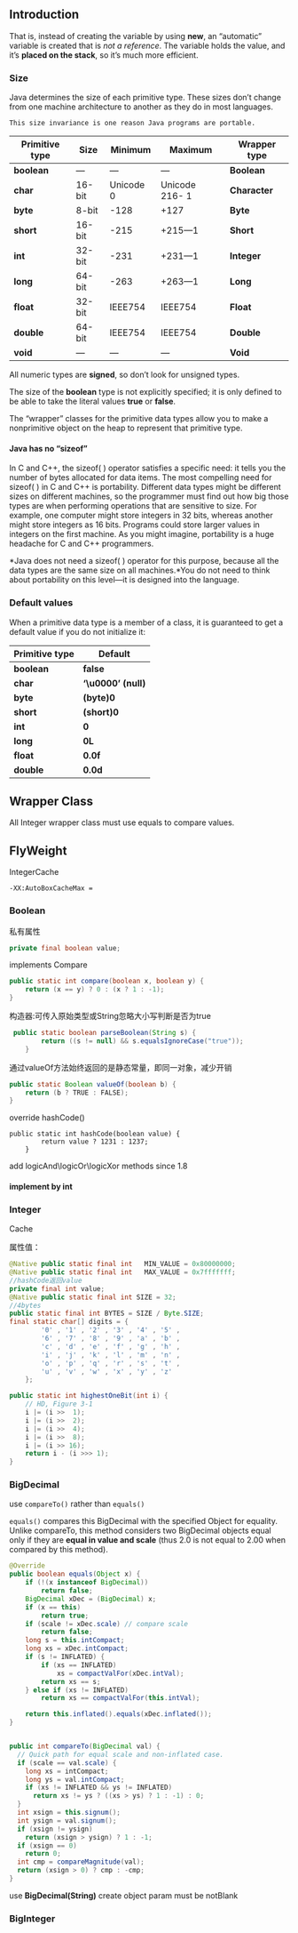 

## Introduction

That is, instead of creating the variable by using **new**, an “automatic” variable is created that is *not a reference*. The variable holds the value, and it’s **placed on the stack**, so it’s much more efficient. 

### Size

Java determines the size of each primitive type. These sizes don’t change from one machine architecture to another as they do in most languages.

 `This size invariance is one reason Java programs are portable.`

| **Primitive type** | **Size** | **Minimum** | **Maximum**    | **Wrapper type** |
| ------------------ | -------- | ----------- | -------------- | ---------------- |
| **boolean**        | —        | —           | —              | **Boolean**      |
| **char**           | 16-bit   | Unicode 0   | Unicode 216- 1 | **Character**    |
| **byte**           | 8-bit    | -128        | +127           | **Byte**         |
| **short**          | 16-bit   | -215        | +215—1         | **Short**        |
| **int**            | 32-bit   | -231        | +231—1         | **Integer**      |
| **long**           | 64-bit   | -263        | +263—1         | **Long**         |
| **float**          | 32-bit   | IEEE754     | IEEE754        | **Float**        |
| **double**         | 64-bit   | IEEE754     | IEEE754        | **Double**       |
| **void**           | —        | —           | —              | **Void**         |

All numeric types are **signed**, so don’t look for unsigned types.

The size of the **boolean** type is not explicitly specified; it is only defined to be able to take the literal values **true** or **false**. 

The “wrapper” classes for the primitive data types allow you to make a nonprimitive object on the heap to represent that primitive type. 

#### Java has no “sizeof”

In C and C++, the sizeof( ) operator satisfies a specific need: it tells you the number of bytes allocated for data items. The most compelling need for sizeof( ) in C and C++ is portability. Different data types might be different sizes on different machines, so the programmer must find out how big those types are when performing operations that are sensitive to size. For example, one computer might store integers in 32 bits, whereas another might store integers as 16 bits. Programs could store larger values in integers on the first machine. As you might imagine, portability is a huge headache for C and C++ programmers. 

*Java does not need a sizeof( ) operator for this purpose, because all the data types are the same size on all machines.*You do not need to think about portability on this level—it is designed into the language. 



### Default values

When a primitive data type is a member of a class, it is guaranteed to get a default value if you do not initialize it:

| **Primitive type** | **Default**         |
| ------------------ | ------------------- |
| **boolean**        | **false**           |
| **char**           | **‘\u0000’ (null)** |
| **byte**           | **(byte)0**         |
| **short**          | **(short)0**        |
| **int**            | **0**               |
| **long**           | **0L**              |
| **float**          | **0.0f**            |
| **double**         | **0.0d**            |



## Wrapper Class

All Integer wrapper class must use equals to compare values.



## FlyWeight



IntegerCache
```
-XX:AutoBoxCacheMax = 
```

### Boolean
私有属性

```java
private final boolean value;
```

implements Compare

```java
public static int compare(boolean x, boolean y) {
    return (x == y) ? 0 : (x ? 1 : -1);
}
```
构造器:可传入原始类型或String忽略大小写判断是否为true

```java
 public static boolean parseBoolean(String s) {
        return ((s != null) && s.equalsIgnoreCase("true"));
    }
```

通过valueOf方法始终返回的是静态常量，即同一对象，减少开销

```java
public static Boolean valueOf(boolean b) {
    return (b ? TRUE : FALSE);
}
```

override hashCode()

    public static int hashCode(boolean value) {
            return value ? 1231 : 1237;
        }

add logicAnd\logicOr\logicXor methods since 1.8

#### implement by int

### Integer

Cache





属性值：

```java
@Native public static final int   MIN_VALUE = 0x80000000;
@Native public static final int   MAX_VALUE = 0x7fffffff;
//hashCode返回value
private final int value;
@Native public static final int SIZE = 32;
//4bytes
public static final int BYTES = SIZE / Byte.SIZE;
final static char[] digits = {
        '0' , '1' , '2' , '3' , '4' , '5' ,
        '6' , '7' , '8' , '9' , 'a' , 'b' ,
        'c' , 'd' , 'e' , 'f' , 'g' , 'h' ,
        'i' , 'j' , 'k' , 'l' , 'm' , 'n' ,
        'o' , 'p' , 'q' , 'r' , 's' , 't' ,
        'u' , 'v' , 'w' , 'x' , 'y' , 'z'
    };
```




```java
public static int highestOneBit(int i) {
    // HD, Figure 3-1
    i |= (i >>  1);
    i |= (i >>  2);
    i |= (i >>  4);
    i |= (i >>  8);
    i |= (i >> 16);
    return i - (i >>> 1);
}
```


### BigDecimal

use `compareTo()` rather than `equals()`

`equals()` compares this BigDecimal with the specified Object for equality. Unlike compareTo, this method considers two BigDecimal objects equal only if they are **equal in value and scale** (thus 2.0 is not equal to 2.00 when compared by this method).

```java
@Override
public boolean equals(Object x) {
    if (!(x instanceof BigDecimal))
        return false;
    BigDecimal xDec = (BigDecimal) x;
    if (x == this)
        return true;
    if (scale != xDec.scale) // compare scale
        return false;
    long s = this.intCompact;
    long xs = xDec.intCompact;
    if (s != INFLATED) {
        if (xs == INFLATED)
            xs = compactValFor(xDec.intVal);
        return xs == s;
    } else if (xs != INFLATED)
        return xs == compactValFor(this.intVal);

    return this.inflated().equals(xDec.inflated());
}


public int compareTo(BigDecimal val) {
  // Quick path for equal scale and non-inflated case.
  if (scale == val.scale) {
    long xs = intCompact;
    long ys = val.intCompact;
    if (xs != INFLATED && ys != INFLATED)
      return xs != ys ? ((xs > ys) ? 1 : -1) : 0;
  }
  int xsign = this.signum();
  int ysign = val.signum();
  if (xsign != ysign)
    return (xsign > ysign) ? 1 : -1;
  if (xsign == 0)
    return 0;
  int cmp = compareMagnitude(val);
  return (xsign > 0) ? cmp : -cmp;
}
```



use **BigDecimal(String)**  create object param must be notBlank



### BigInteger





